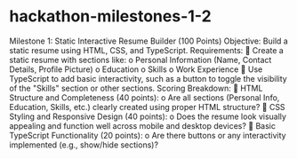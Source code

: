 # hackathon-milestones-1-2
Milestone 1: Static Interactive Resume Builder (100 Points) 
Objective:
Build a static resume using HTML, CSS, and TypeScript. 
Requirements: 
 Create a static resume with sections like: 
o Personal Information (Name, Contact Details, Profile Picture) 
o Education 
o Skills 
o Work Experience 
 Use TypeScript to add basic interactivity, such as a button to toggle the visibility of the 
"Skills" section or other sections. 
Scoring Breakdown: 
 HTML Structure and Completeness (40 points):
o Are all sections (Personal Info, Education, Skills, etc.) clearly created using proper 
HTML structure? 
 CSS Styling and Responsive Design (40 points):
o Does the resume look visually appealing and function well across mobile and 
desktop devices? 
 Basic TypeScript Functionality (20 points):
o Are there buttons or any interactivity implemented (e.g., show/hide sections)?
